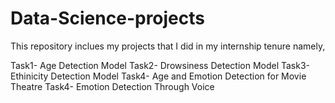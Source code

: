# Data-Science-projects  

This repository inclues my projects that I did in my internship tenure namely,

Task1- Age Detection Model 
Task2- Drowsiness Detection Model
Task3- Ethinicity Detection Model
Task4- Age and Emotion Detection for Movie Theatre
Task4- Emotion Detection Through Voice
